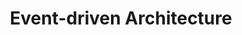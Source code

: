 ---
# Featured tags need to have either the `list` or `grid` layout (PRO only).
layout: grid

# The title of the tag's page.
title: Event-driven Architecture

# The name of the tag, used in a post's front matter (e.g. tags: [<slug>]).
slug: event-driven-architecture

# (Optional) Write a short (~150 characters) description of this featured tag.
description: >
  Event-Driven Architecture (EDA) is a design approach where system components communicate by producing and reacting to events. It enables loosely coupled, scalable, and real-time systems by prioritising asynchronous interactions, making it ideal for handling dynamic workflows and unpredictable data flows.

# (Optional) You can disable grouping posts by date.
no_groups: false

# Exclude this example category from the sitemap.
# DON'T USE THIS SETTING IN YOUR CATEGORIES!
sitemap: false
---